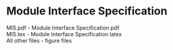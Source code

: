 # Module Interface Specification #

MIS.pdf - Module Interface Specification pdf \
MIS.tex - Module Interface Specification latex \
All other files - figure files


